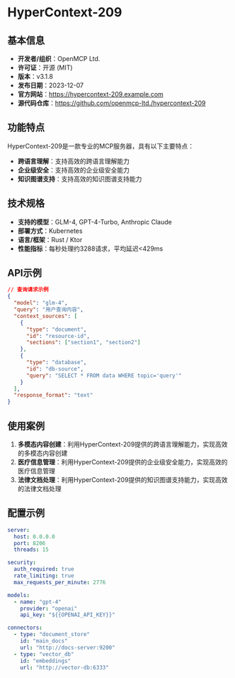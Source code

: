 # HyperContext-209

## 基本信息

- **开发者/组织**：OpenMCP Ltd.
- **许可证**：开源 (MIT)
- **版本**：v3.1.8
- **发布日期**：2023-12-07
- **官方网站**：https://hypercontext-209.example.com
- **源代码仓库**：https://github.com/openmcp-ltd./hypercontext-209

## 功能特点

HyperContext-209是一款专业的MCP服务器，具有以下主要特点：

- **跨语言理解**：支持高效的跨语言理解能力
- **企业级安全**：支持高效的企业级安全能力
- **知识图谱支持**：支持高效的知识图谱支持能力


## 技术规格

- **支持的模型**：GLM-4, GPT-4-Turbo, Anthropic Claude
- **部署方式**：Kubernetes
- **语言/框架**：Rust / Ktor
- **性能指标**：每秒处理约3288请求，平均延迟<429ms

## API示例

```json
// 查询请求示例
{
  "model": "glm-4",
  "query": "用户查询内容",
  "context_sources": [
    {
      "type": "document",
      "id": "resource-id",
      "sections": ["section1", "section2"]
    },
    {
      "type": "database",
      "id": "db-source",
      "query": "SELECT * FROM data WHERE topic='query'"
    }
  ],
  "response_format": "text"
}
```

## 使用案例

1. **多模态内容创建**：利用HyperContext-209提供的跨语言理解能力，实现高效的多模态内容创建
2. **医疗信息管理**：利用HyperContext-209提供的企业级安全能力，实现高效的医疗信息管理
3. **法律文档处理**：利用HyperContext-209提供的知识图谱支持能力，实现高效的法律文档处理


## 配置示例

```yaml
server:
  host: 0.0.0.0
  port: 8206
  threads: 15

security:
  auth_required: true
  rate_limiting: true
  max_requests_per_minute: 2776

models:
  - name: "gpt-4"
    provider: "openai"
    api_key: "${{OPENAI_API_KEY}}"

connectors:
  - type: "document_store"
    id: "main_docs"
    url: "http://docs-server:9200"
  - type: "vector_db"
    id: "embeddings"
    url: "http://vector-db:6333"
```